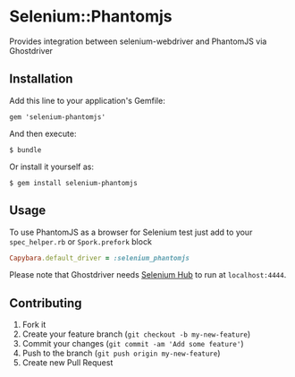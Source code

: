 # Selenium::Phantomjs

Provides integration between selenium-webdriver and PhantomJS via Ghostdriver

## Installation

Add this line to your application's Gemfile:

    gem 'selenium-phantomjs'

And then execute:

    $ bundle

Or install it yourself as:

    $ gem install selenium-phantomjs

## Usage

To use PhantomJS as a browser for Selenium test just add to your ```spec_helper.rb``` or ```Spork.prefork``` block

```ruby
Capybara.default_driver = :selenium_phantomjs
```

Please note that Ghostdriver needs [Selenium Hub](https://code.google.com/p/selenium/wiki/Grid2) to run at ```localhost:4444```.

## Contributing

1. Fork it
2. Create your feature branch (`git checkout -b my-new-feature`)
3. Commit your changes (`git commit -am 'Add some feature'`)
4. Push to the branch (`git push origin my-new-feature`)
5. Create new Pull Request
